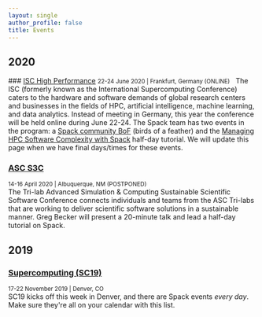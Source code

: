 ```yaml
---
layout: single
author_profile: false
title: Events
---
```


## 2020

### [ISC High Performance](https://www.isc-hpc.com/)
<small>22-24 June 2020 | Frankfurt, Germany (ONLINE)</small>  
The ISC (formerly known as the International Supercomputing Conference) caters to the hardware and software demands of global research centers and businesses in the fields of HPC, artificial intelligence, machine learning, and data analytics. Instead of meeting in Germany, this year the conference will be held online during June 22-24. The Spack team has two events in the program: a [Spack community BoF](https://www.isc-hpc.com/bof-sessions-2020.html) (birds of a feather) and the [Managing HPC Software Complexity with Spack](https://www.isc-hpc.com/tutorials-2020.html) half-day tutorial. We will update this page when we have final days/times for these events.

### [ASC S3C](https://s3c.sandia.gov/)
<small class="pull-right">14-16 April 2020 | Albuquerque, NM (POSTPONED)</small>  
The Tri-lab Advanced Simulation & Computing Sustainable Scientific Software Conference connects individuals and teams from the ASC Tri-labs that are working to deliver scientific software solutions in a sustainable manner. Greg Becker will present a 20-minute talk and lead a half-day tutorial on Spack.

## 2019

### [Supercomputing (SC19)](/spack-at-sc19/)
<small class="pull-right">17-22 November 2019 | Denver, CO</small>  
SC19 kicks off this week in Denver, and there are Spack events *every day*. Make sure they're all on your calendar with this list.
